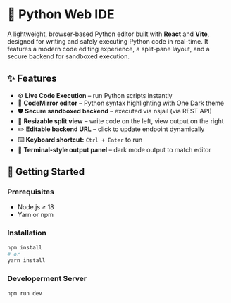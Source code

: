 # 🐍 Python Web IDE

A lightweight, browser-based Python editor built with **React** and **Vite**, designed for writing and safely executing Python code in real-time. It features a modern code editing experience, a split-pane layout, and a secure backend for sandboxed execution.

## ✨ Features

- ⚙️ **Live Code Execution** – run Python scripts instantly
- 🧠 **CodeMirror editor** – Python syntax highlighting with One Dark theme
- 🛡️ **Secure sandboxed backend** – executed via nsjail (via REST API)
- 🧾 **Resizable split view** – write code on the left, view output on the right
- ✏️ **Editable backend URL** – click to update endpoint dynamically
- ⌨️ **Keyboard shortcut:** `Ctrl + Enter` to run
- 🎨 **Terminal-style output panel** – dark mode output to match editor

## 🚀 Getting Started

### Prerequisites

- Node.js ≥ 18
- Yarn or npm

### Installation

```bash
npm install
# or
yarn install
```

### Developerment Server

```bash
npm run dev
```
